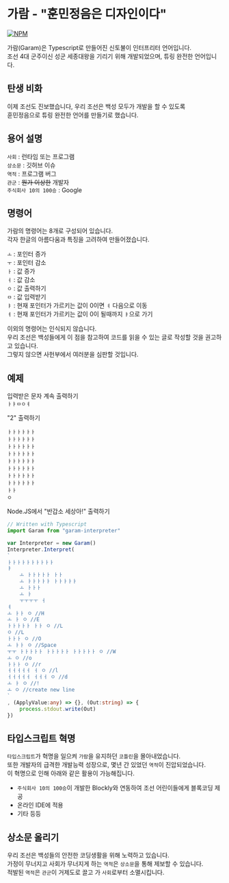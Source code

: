 ﻿가람 - "훈민정음은 디자인이다"
=============
[![NPM](https://nodei.co/npm/garam-interpreter.png?compact=true)](https://nodei.co/npm/garam-interpreter/)
   
가람(Garam)은 Typescript로 만들어진 신토불이 인터프리터 언어입니다.   
조선 4대 군주이신 성군 세종대왕을 기리기 위해 개발되었으며, 튜링 완전한 언어입니다.   

탄생 비화
-------------
이제 조선도 진보했습니다, 우리 조선은 백성 모두가 개발을 할 수 있도록   
훈민정음으로 튜링 완전한 언어를 만들기로 했습니다.   

용어 설명
-------------
```사회``` : 런타임 또는 프로그램   
```상소문``` : 깃허브 이슈  
```역적``` : 프로그램 버그   
```관군``` : ~~뭔가 이상한~~ 개발자   
```주식회사 10의 100승``` : Google   

명령어
-------------
가람의 명령어는 8개로 구성되어 있습니다.   
각자 한글의 아름다움과 특징을 고려하여 만들어졌습니다.   
   
```ㅗ``` : 포인터 증가   
```ㅜ``` : 포인터 감소   
```ㅏ``` : 값 증가   
```ㅓ``` : 값 감소   
```ㅇ``` : 값 출력하기   
```ㅁ``` : 값 입력받기   
```ㅑ``` : 현재 포인터가 가르키는 값이 0이면 ```ㅕ``` 다음으로 이동   
```ㅕ``` : 현재 포인터가 가르키는 값이 0이 될때까지 ```ㅑ```으로 가기   

이외의 명령어는 인식되지 않습니다.   
우리 조선은 백성들에게 이 점을 참고하여 코드를 읽을 수 있는 글로 작성할 것을 권고하고 있습니다.   
그렇지 않으면 사헌부에서 여러분을 심판할 것입니다.   

예제
-------------
입력받은 문자 계속 출력하기   
```ㅏㅑㅁㅇㅕ```
   
"2" 출력하기   
```
ㅏㅏㅏㅏㅏㅏ
ㅏㅏㅏㅏㅏㅏ
ㅏㅏㅏㅏㅏㅏ
ㅏㅏㅏㅏㅏㅏ
ㅏㅏㅏㅏㅏㅏ
ㅏㅏㅏㅏㅏㅏ
ㅏㅏㅏㅏㅏㅏ
ㅏㅏㅏㅏㅏㅏ
ㅏㅏ
ㅇ
```
   
Node.JS에서 "반갑소 세상아!" 출력하기   
```typescript
// Written with Typescript
import Garam from "garam-interpreter"

var Interpreter = new Garam()
Interpreter.Interpret(
`
ㅏㅏㅏㅏㅏㅏㅏㅏㅏㅏ
ㅑ
    ㅗ ㅏㅏㅏㅏㅏ ㅏㅏ
    ㅗ ㅏㅏㅏㅏㅏ ㅏㅏㅏㅏㅏ
    ㅗ ㅏㅏㅏ
    ㅗ ㅏ
    ㅜㅜㅜㅜ ㅓ
ㅕ
ㅗ ㅏㅏ ㅇ //H
ㅗ ㅏ ㅇ //E
ㅏㅏㅏㅏㅏ ㅏㅏ ㅇ //L
ㅇ //L
ㅏㅏㅏ ㅇ //O
ㅗ ㅏㅏ ㅇ //Space
ㅜㅜ ㅏㅏㅏㅏㅏ ㅏㅏㅏㅏㅏ ㅏㅏㅏㅏㅏ ㅇ //W
ㅗ ㅇ //o
ㅏㅏㅏ ㅇ //r
ㅓㅓㅓㅓㅓ ㅓ ㅇ //l
ㅓㅓㅓㅓㅓ ㅓㅓㅓ ㅇ //d
ㅗ ㅏ ㅇ //!
ㅗ ㅇ //create new line
`
, (ApplyValue:any) => {}, (Out:string) => {
    process.stdout.write(Out)
})
```

타입스크립트 혁명
-------------
```타입스크립트```가 혁명을 일으켜 ```가람```을 유지하던 ```코틀린```을 몰아내었습니다.   
또한 개발자의 급격한 개발능력 성장으로, 몇년 간 있었던 ```역적```이 진압되었습니다.   
이 혁명으로 인해 아래와 같은 활용이 가능해집니다.   
 * ```주식회사 10의 100승```이 개발한 Blockly와 연동하여 조선 어린이들에게 블록코딩 제공
 * 온라인 IDE에 적용
 * 기타 등등


상소문 올리기
-------------
우리 조선은 백성들의 안전한 코딩생활을 위해 노력하고 있습니다.   
가정이 무너지고 사회가 무너지게 하는 ```역적```은 ```상소문```을 통해 제보할 수 있습니다.   
적발된 ```역적```은 ```관군```이 거제도로 끌고 가 ```사회```로부터 소멸시킵니다.
